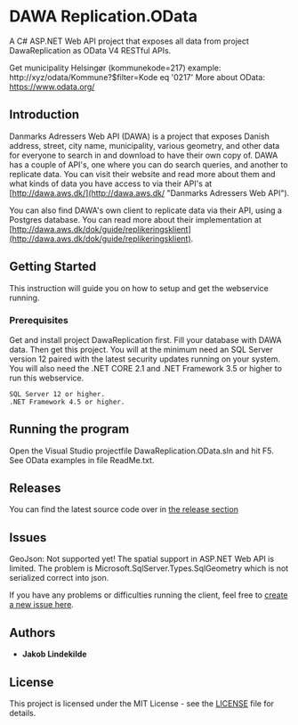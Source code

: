 # DAWA Replication.OData

A C# ASP.NET Web API project that exposes all data from project DawaReplication as OData V4 RESTful APIs.

Get municipality Helsingør (kommunekode=217) example: http://xyz/odata/Kommune?$filter=Kode eq '0217'
More about OData: https://www.odata.org/

## Introduction

Danmarks Adressers Web API (DAWA) is a project that exposes Danish address, street, city name, municipality, various geometry, and other data for everyone to search in and download to have their own copy of. DAWA has a couple of API's, one where you can do search queries, and another to replicate data. You can visit their website and read more about them and what kinds of data you have access to via their API's at [http://dawa.aws.dk/](http://dawa.aws.dk/ "Danmarks Adressers Web API").

You can also find DAWA's own client to replicate data via their API, using a Postgres database. You can read more about their implementation at [http://dawa.aws.dk/dok/guide/replikeringsklient](http://dawa.aws.dk/dok/guide/replikeringsklient).

## Getting Started

This instruction will guide you on how to setup and get the webservice running.

### Prerequisites

Get and install project DawaReplication first. Fill your database with DAWA data. Then get this project.
You will at the minimum need an SQL Server version 12 paired with the latest security updates running on your system.
You will also need the .NET CORE 2.1 and .NET Framework 3.5 or higher to run this webservice.

```
SQL Server 12 or higher.
.NET Framework 4.5 or higher.
```

## Running the program

Open the Visual Studio projectfile DawaReplication.OData.sln and hit F5. See OData examples in file ReadMe.txt.

## Releases

You can find the latest source code over in [the release section](https://github.com/JakobLindekilde/DawaReplication.OData/releases)

## Issues

GeoJson: Not supported yet! The spatial support in ASP.NET Web API is limited. The problem is Microsoft.SqlServer.Types.SqlGeometry which is not serialized correct into json.

If you have any problems or difficulties running the client, feel free to [create a new issue here](https://github.com/JakobLindekilde/DawaReplication.OData/issues "Create an issue").

## Authors

* **Jakob Lindekilde**

## License

This project is licensed under the MIT License - see the [LICENSE](LICENSE) file for details.
